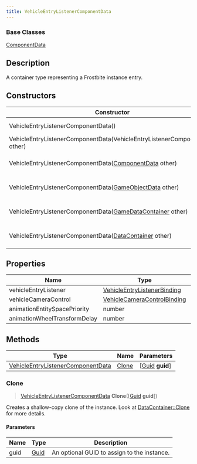 ```yaml
---
title: VehicleEntryListenerComponentData
---
```

### Base Classes

[ComponentData](ComponentData)

## Description

A container type representing a Frostbite instance entry.

## Constructors

| Constructor                                                                                  | Description                                                                                                                                               |
| -------------------------------------------------------------------------------------------- | --------------------------------------------------------------------------------------------------------------------------------------------------------- |
| VehicleEntryListenerComponentData()                                                          | Create a new instance of this container type.                                                                                                             |
| VehicleEntryListenerComponentData(VehicleEntryListenerComponentData other)                   | Create a reference copy of an instance of the same type.                                                                                                  |
| VehicleEntryListenerComponentData([ComponentData](ComponentData) other)                      | Upcast an instance of type [ComponentData](ComponentData) to [VehicleEntryListenerComponentData](VehicleEntryListenerComponentData).                      |
| VehicleEntryListenerComponentData([GameObjectData](GameObjectData) other)                    | Upcast an instance of type [GameObjectData](GameObjectData) to [VehicleEntryListenerComponentData](VehicleEntryListenerComponentData).                    |
| VehicleEntryListenerComponentData([GameDataContainer](GameDataContainer) other)              | Upcast an instance of type [GameDataContainer](GameDataContainer) to [VehicleEntryListenerComponentData](VehicleEntryListenerComponentData).              |
| VehicleEntryListenerComponentData([DataContainer](/vext/ref/shared/class/datacontainer) other) | Upcast an instance of type [DataContainer](/vext/ref/shared/class/datacontainer) to [VehicleEntryListenerComponentData](VehicleEntryListenerComponentData). |

## Properties

| Name                         | Type                                                       | Description |
| ---------------------------- | ---------------------------------------------------------- | ----------- |
| vehicleEntryListener         | [VehicleEntryListenerBinding](VehicleEntryListenerBinding) |             |
| vehicleCameraControl         | [VehicleCameraControlBinding](VehicleCameraControlBinding) |             |
| animationEntitySpacePriority | number                                                     |             |
| animationWheelTransformDelay | number                                                     |             |

## Methods

| Type                                                                   | Name            | Parameters                                     |
| ---------------------------------------------------------------------- | --------------- | ---------------------------------------------- |
| [VehicleEntryListenerComponentData](VehicleEntryListenerComponentData) | [Clone](#clone) | \[[Guid](/vext/ref/shared/class/guid) **guid**\] |

### Clone

> [VehicleEntryListenerComponentData](VehicleEntryListenerComponentData) **Clone**(\[[Guid](/vext/ref/shared/class/guid) **guid**\])

Creates a shallow-copy clone of the instance. Look at [DataContainer::Clone](/vext/ref/shared/class/datacontainer#clone) for more details.

#### Parameters

| Name | Type         | Description                                 |
| ---- | ------------ | ------------------------------------------- |
| guid | [Guid](Guid) | An optional GUID to assign to the instance. |
